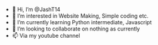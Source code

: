 - 👋 Hi, I’m @JashT14
- 👀 I’m interested in Website Making, Simple coding etc.
- 🌱 I’m currently learning Python intermediate, Javascript
- 💞️ I’m looking to collaborate on nothing as currently
- 📫 Via my youtube channel

<!---
JashT14/JashT14 is a ✨ special ✨ repository because its `README.md` (this file) appears on your GitHub profile.
You can click the Preview link to take a look at your changes.
--->
